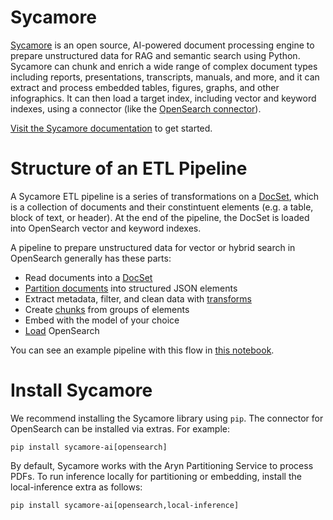# Sycamore

[Sycamore](https://github.com/aryn-ai/sycamore) is an open source, AI-powered document processing engine to prepare unstructured data for RAG and semantic search using Python. Sycamore can chunk and enrich a wide range of complex document types including reports, presentations, transcripts, manuals, and more, and it can extract and process embedded tables, figures, graphs, and other infographics. It can then load a target index, including vector and keyword indexes, using a connector (like the [OpenSearch connector](https://sycamore.readthedocs.io/en/stable/sycamore/connectors/opensearch.html)). 

[Visit the Sycamore documentation](https://sycamore.readthedocs.io/en/stable/sycamore/get_started.html) to get started.

# Structure of an ETL Pipeline

A Sycamore ETL pipeline is a series of transformations on a [DocSet](https://sycamore.readthedocs.io/en/stable/sycamore/get_started/concepts.html#docsets), which is a collection of documents and their constintuent elements (e.g. a table, block of text, or header). At the end of the pipeline, the DocSet is loaded into OpenSearch vector and keyword indexes.

A pipeline to prepare unstructured data for vector or hybrid search in OpenSearch generally has these parts:

* Read documents into a [DocSet](https://sycamore.readthedocs.io/en/stable/sycamore/get_started/concepts.html#docsets)
* [Partition documents](https://sycamore.readthedocs.io/en/stable/sycamore/transforms/partition.html) into structured JSON elements
* Extract metadata, filter, and clean data with [transforms](https://sycamore.readthedocs.io/en/stable/sycamore/APIs/docset.html)
* Create [chunks](https://sycamore.readthedocs.io/en/stable/sycamore/transforms/merge.html) from groups of elements
* Embed with the model of your choice
* [Load](https://sycamore.readthedocs.io/en/stable/sycamore/connectors/opensearch.html) OpenSearch

You can see an example pipeline with this flow in [this notebook](https://github.com/aryn-ai/sycamore/blob/main/notebooks/opensearch_docs_etl.ipynb).


# Install Sycamore

We recommend installing the Sycamore library using `pip`. The connector for OpenSearch can be installed via extras. For example:

```
pip install sycamore-ai[opensearch]
```

By default, Sycamore works with the Aryn Partitioning Service to process PDFs. To run inference locally for partitioning or embedding, install the local-inference extra as follows:

```
pip install sycamore-ai[opensearch,local-inference]
```
